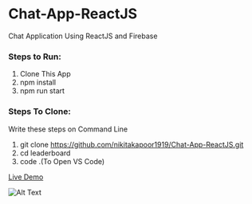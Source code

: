 # Chat-App-ReactJS
Chat Application Using ReactJS and Firebase

### Steps to Run:
1. Clone This App
2. npm install
3. npm run start

### Steps To Clone:
Write these steps on Command Line
1. git clone https://github.com/nikitakapoor1919/Chat-App-ReactJS.git
2. cd leaderboard
3. code .(To Open VS Code)

<a href='https://react-chatapp-22693.web.app//'>Live Demo</a>

![Alt Text](https://giphy.com/gifs/QTsR5pnIq1u4FqiN69/html5)
